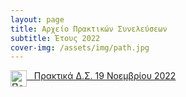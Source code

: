 ```yaml
---
layout: page
title: Αρχείο Πρακτικών Συνελεύσεων
subtitle: Έτους 2022
cover-img: /assets/img/path.jpg
---
```



<p>
  <img src="https://sgmsc.github.io/site/assets/img/mminutes.png" alt="Πρακτικά" style="float:left;width:26px;height:26px;">
  <a href="/2022-11-21-Πρακτικά" target="_blank">  &nbsp;&nbsp;&nbsp;Πρακτικά Δ.Σ. 19 Νοεμβρίου 2022 </a>
</p>